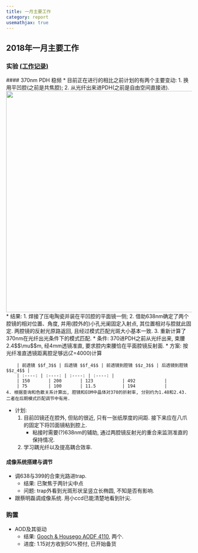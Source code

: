 ```yaml
---
title: 一月主要工作
category: report
usemathjax: true
---
```


## 2018年一月主要工作
<h3>实验 <a href="{{ site.homurl }}/WorkNote/#Jan">(工作记录)</a></h3>
#### 370nm PDH 稳频
* 目前正在进行的相比之前计划的有两个主要变动:
	1. 换用平凹腔(之前是共焦腔);
	2. 从光纤出来进PDH(之前是自由空间直接进).
	<center>
	<img src="{{ site.homurl }}/assets/img/PatternMatch_2.jpg"  width="600px">
	</center>
* 结果:
	1. 焊接了压电陶瓷并装在平凹腔的平面镜一侧;
	2. 借助638nm确定了两个腔镜的相对位置、角度, 并用(腔外的)小孔光阑固定入射点, 其位置相对与腔就此固定. 两腔镜的反射光原路返回, 且经过模式匹配光斑大小基本一致.
	3. 重新计算了370nm在光纤出光条件下的模式匹配. 
		* 条件: 370进PDH之前从光纤出来, 束腰2.4$$\mu$$m, 经4mm透镜准直, 要求腔内束腰恰在平面腔镜反射面.
		* 方案: 按光纤准直透镜距离腔足够远(Z=4000)计算

		| 前透镜 $$f_3$$ | 后透镜 $$f_4$$ | 前透镜到腔镜 $$z_3$$ | 后透镜到腔镜 $$z_4$$ |
		| :----: | :----: | :----: | :----: |
		| 150       | 200       | 123           | 492           |
		| 75        | 100       | 11.5          | 194           |
	4. 根据查询和色散关系计算出, 腔镜和EOM中晶体对370的折射率, 分别约为1.48和2.43. 二者在后期模式匹配调节中有用.
* 计划:
	1. 目前凹镜还在腔外, 但贴的很近, 只有一张纸厚度的间距. 接下来应在八爪的固定下将凹面镜粘到腔上.
		* 粘接时需要(?)638nm的辅助, 通过两腔镜反射光的重合来监测准直的保持情况.
	2. 学习耦光纤以及提高耦合效率.

#### 成像系统搭建与调节
* 调638与399的合束光路进trap. 
	* 结果: 已聚焦于两针尖中点
	* 问题: trap外看到光斑形状呈竖立长椭圆, 不知是否有影响.
* 跟蔡明磊调成像系统. 用小ccd已能清楚地看到针尖.

### 购置
* AOD及其驱动
	* 结果: [Gooch & Housego AODF 4110](http://www.iontrap.net/Jun_Wang/购置/GoochHousegoAOD/97-03283-02 SN2192 Data Sheet.pdf), 两个.
	* 进度: 1.15对方收到50%预付, 已开始备货
